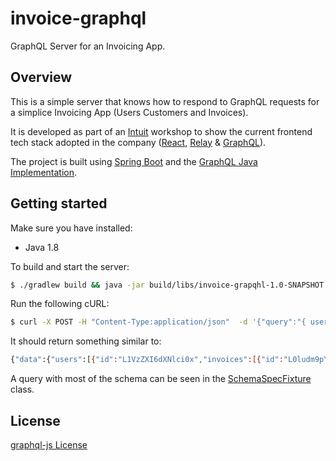 # invoice-graphql
GraphQL Server for an Invoicing App.

## Overview

This is a simple server that knows how to respond to GraphQL requests for a simplice Invoicing App (Users Customers and Invoices).


It is developed as part of an [Intuit](https://www.intuit.com/) workshop to show the current frontend tech stack adopted in the company
([React](https://facebook.github.io/react/), [Relay](https://facebook.github.io/relay/) & [GraphQL](http://graphql.org/)).


The project is built using [Spring Boot](http://projects.spring.io/spring-boot/) and the [GraphQL Java Implementation](https://github.com/graphql-java/graphql-java).

## Getting started

Make sure you have installed:

* Java 1.8

To build and start the server:

```sh
$ ./gradlew build && java -jar build/libs/invoice-grapqhl-1.0-SNAPSHOT.jar
```

Run the following cURL:

```sh
$ curl -X POST -H "Content-Type:application/json"  -d '{"query":"{ users { id \n invoices { id } } }" }' http://localhost:8080/graphql
```

It should return something similar to:

```sh
{"data":{"users":[{"id":"L1VzZXI6dXNlci0x","invoices":[{"id":"L0ludm9pY2U6aW52b2ljZS0x"},{"id":"L0ludm9pY2U6aW52b2ljZS0y"}]}]}}
```

A query with most of the schema can be seen in the [SchemaSpecFixture](src/test/groovy/com/intuit/workshop/invoicing/util/SchemaSpecFixture.groovy) class.

## License

[graphql-js License](https://github.com/graphql/graphql-js/blob/master/LICENSE)

